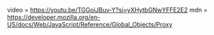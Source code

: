 
video = https://youtu.be/TGGoiJBuv-Y?si=yXHytbGNwYFFE2E2
mdn = https://developer.mozilla.org/en-US/docs/Web/JavaScript/Reference/Global_Objects/Proxy
